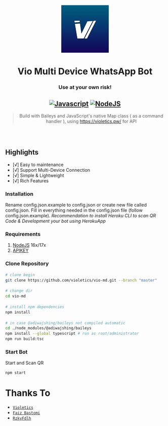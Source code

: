 <div align="center">
<img src="https://raw.githubusercontent.com/violetics/vio-md/master/tmp/violetics.png" width="150" height="150" border="0" alt="Vio-MD">

# Vio Multi Device WhatsApp Bot

### Use at your own risk!

## [![Javascript](https://img.shields.io/badge/JavaScript-d6cc0f?style=for-the-badge&logo=javascript&logoColor=white)](https://javascript.com) [![NodeJS](https://img.shields.io/badge/Node.js-43853D?style=for-the-badge&logo=node.js&logoColor=white)](https://nodejs.org/)

> Build with Baileys and JavaScript's native Map class ( as a command handler ), using https://violetics.pw/ for API <br />

</div><br />
<br />

## Highlights

-   [√] Easy to maintenance
-   [√] Support Multi-Device Connection
-   [√] Simple & Lightweight
-   [√] Rich Features

### Installation

Rename config.json.example to config.json or create new file called config.json.
Fill in everything needed in the config.json file (follow config.json.example).
*Recommendation to install Heroku CLI to scan QR Code & Development your bot using HerokuApp*

### Requirements

1. [NodeJS](https://nodejs.org/en/download) 16x/17x
2. [APIKEY](https://violetics.pw/)

### Clone Repository

```bash
# clone begin
git clone https://github.com/violetics/vio-md.git --branch "master"

# change dir
cd vio-md

# install npm dependencies
npm install

# in case @adiwajshing/baileys not compiled automatic
cd ./node_modules/@adiwajshing/baileys
npm install --global typescript # run as root/administrator
npm run build:tsc
```

### Start Bot

Start and Scan QR<br />

```bash
npm start
```

# Thanks To

-   [`Violetics`](https://violetics.pw/)
-   [`Faiz Bastomi`](https://github.com/FaizBastomi)
-   [`RzkyFdlh`](https://github.com/Rizky878)
